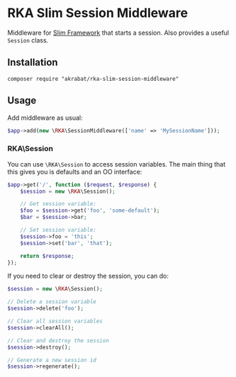 # RKA Slim Session Middleware

Middleware for [Slim Framework][1] that starts a session. Also provides a useful `Session` class.

## Installation

```
composer require "akrabat/rka-slim-session-middleware"
```

## Usage

Add middleware as usual:

```php
$app->add(new \RKA\SessionMiddleware(['name' => 'MySessionName']));
```

### RKA\Session

You can use `\RKA\Session` to access session variables. The main thing that this gives you is defaults and an OO interface:

```php
$app->get('/', function ($request, $response) {
    $session = new \RKA\Session();

    // Get session variable:
    $foo = $session->get('foo', 'some-default');
    $bar = $session->bar;

    // Set session variable:
    $session->foo = 'this';
    $session->set('bar', 'that');

    return $response;
});
```

If you need to clear or destroy the session, you can do:

```php
$session = new \RKA\Session();

// Delete a session variable
$session->delete('foo');

// Clear all session variables
$session->clearAll();

// Clear and destroy the session
$session->destroy();

// Generate a new session id
$session->regenerate();
```

[1]: http://www.slimframework.com/
